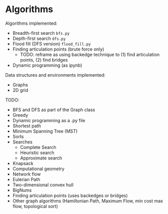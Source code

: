 # Algorithms

Algorithms implemented:
- Breadth-first search `bfs.py`
- Depth-first search `dfs.py`
- Flood fill (DFS version) `flood_fill.py`
- Finding articulation points (brute force only)
    - TODO: reframe as using backedge technique to (1) find articulation points, (2) find bridges
- Dynamic programming (as ipynb)

Data structures and environments implemented:
- Graphs
- 2D grid

TODO:
- BFS and DFS as part of the Graph class
- Greedy
- Dynamic programming as a .py file
- Shortest path
- Minimum Spanning Tree (MST)
- Sorts
- Searches
    - Complete Search
    - Heuristic search
    - Approximate search
- Knapsack
- Computational geometry
- Network flow
- Eulerian Path
- Two-dimensional convex hull
- BigNums
- Finding articulation points (uses backedges or bridges)
- Other graph algorithms (Hamiltonian Path, Maximum Flow, min cost max flow, topological sort)
